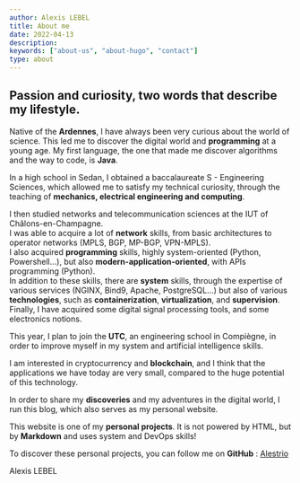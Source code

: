 ```yaml
---
author: Alexis LEBEL
title: About me
date: 2022-04-13
description:
keywords: ["about-us", "about-hugo", "contact"]
type: about
---
```


**Passion and curiosity, two words that describe my lifestyle**.
----


Native of the **Ardennes**, I have always been very curious about the world of science. This led me to discover the digital world and **programming** at a young age. My first language, the one that made me discover algorithms and the way to code, is **Java**.

In a high school in Sedan, I obtained a baccalaureate S - Engineering Sciences, which allowed me to satisfy my technical curiosity, through the teaching of **mechanics, electrical engineering and computing**.

I then studied networks and telecommunication sciences at the IUT of Châlons-en-Champagne. \
I was able to acquire a lot of **network** skills, from basic architectures to operator networks (MPLS, BGP, MP-BGP, VPN-MPLS). \
I also acquired **programming** skills, highly system-oriented (Python, Powershell...), but also **modern-application-oriented**, with APIs programming (Python). \
In addition to these skills, there are **system** skills, through the expertise of various services (NGINX, Bind9, Apache, PostgreSQL...) but also of various **technologies**, such as **containerization**, **virtualization**, and **supervision**. \
Finally, I have acquired some digital signal processing tools, and some electronics notions.

This year, I plan to join the **UTC**, an engineering school in Compiègne, in order to improve myself in my system and artificial intelligence skills.

I am interested in cryptocurrency and **blockchain**, and I think that the applications we have today are very small, compared to the huge potential of this technology.

In order to share my **discoveries** and my adventures in the digital world, I run this blog, which also serves as my personal website.

This website is one of my **personal projects**. It is not powered by HTML, but by **Markdown** and uses system and DevOps skills!

To discover these personal projects, you can follow me on **GitHub** : [Alestrio](https://github.com/alestrio)

Alexis LEBEL
